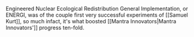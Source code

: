 Engineered Nuclear Ecological Redistribution General Implementation, or ENERGI, was of the couple first very successful experiments of [[Samuel Kurt]], so much infact, it's what boosted [[Mantra Innovators|Mantra Innovators']] progress ten-fold.
